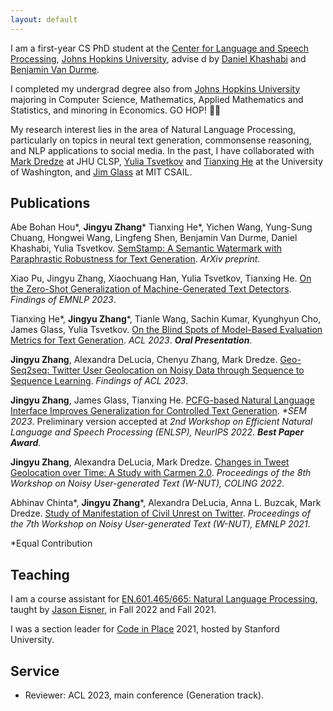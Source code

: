 ```yaml
---
layout: default
---
```


I am a first-year CS PhD student at the [Center for Language and Speech Processing](https://www.clsp.jhu.edu/), [Johns Hopkins University](https://www.jhu.edu/), advise    d by [Daniel Khashabi](https://danielkhashabi.com/) and [Benjamin Van Durme](https://www.cs.jhu.edu/~vandurme/index.html).

I completed my undergrad degree also from [Johns Hopkins University](https://www.jhu.edu/) majoring in Computer Science, Mathematics, Applied Mathematics and Statistics, and minoring in Economics. GO HOP! 💙🤍


My research interest lies in the area of Natural Language Processing, particularly on topics in neural text generation, commonsense reasoning, and NLP applications to social media. In the past, I have collaborated with [Mark Dredze](https://www.cs.jhu.edu/~mdredze/) at JHU CLSP, [Yulia Tsvetkov](https://homes.cs.washington.edu/~yuliats/) and [Tianxing He](https://people.csail.mit.edu/cloudygoose/) at the University of Washington, and [Jim Glass](http://people.csail.mit.edu/jrg/) at MIT CSAIL.

<!-- I can be reached at [jzhan237@jhu.edu](mailto:jzhan237@jhu.edu). -->

## Publications

Abe Bohan Hou\*, **Jingyu Zhang**\* Tianxing He\*, Yichen Wang, Yung-Sung Chuang, Hongwei Wang, Lingfeng Shen, Benjamin Van Durme, Daniel Khashabi, Yulia Tsvetkov. [SemStamp: A Semantic Watermark with Paraphrastic Robustness for Text Generation](https://arxiv.org/abs/2310.03991). *ArXiv preprint.*

Xiao Pu, Jingyu Zhang, Xiaochuang Han, Yulia Tsvetkov, Tianxing He. [On the Zero-Shot Generalization of Machine-Generated Text Detectors](http://arxiv.org/abs/2310.05165). *Findings of EMNLP 2023*.

Tianxing He\*, **Jingyu Zhang**\*, Tianle Wang, Sachin Kumar, Kyunghyun Cho, James Glass, Yulia Tsvetkov. [On the Blind Spots of Model-Based Evaluation Metrics for Text Generation](https://aclanthology.org/2023.acl-long.674). *ACL 2023*. **<span style="color:">*Oral Presentation*</span>**.

**Jingyu Zhang**, Alexandra DeLucia, Chenyu Zhang, Mark Dredze. [Geo-Seq2seq: Twitter User Geolocation on Noisy Data through Sequence to Sequence Learning](https://aclanthology.org/2023.findings-acl.294). *Findings of ACL 2023*.

**Jingyu Zhang**, James Glass, Tianxing He. [PCFG-based Natural Language Interface Improves Generalization for Controlled Text Generation](https://arxiv.org/abs/2210.07431). *\*SEM 2023*. Preliminary version accepted at *2nd Workshop on Efficient Natural Language and Speech Processing (ENLSP), NeurIPS 2022*. **<span style="color:">*Best Paper Award*</span>**.

**Jingyu Zhang**, Alexandra DeLucia, Mark Dredze. [Changes in Tweet Geolocation over Time: A Study with Carmen 2.0](https://aclanthology.org/2022.wnut-1.1/). *Proceedings of the 8th Workshop on Noisy User-generated Text (W-NUT), COLING 2022*.

Abhinav Chinta\*, **Jingyu Zhang**\*, Alexandra DeLucia, Anna L. Buzcak, Mark Dredze. [Study of Manifestation of Civil Unrest on Twitter](https://aclanthology.org/2021.wnut-1.44/). *Proceedings of the 7th Workshop on Noisy User-generated Text (W-NUT), EMNLP 2021*.

*Equal Contribution

## Teaching

I am a course assistant for [EN.601.465/665: Natural Language Processing](https://www.cs.jhu.edu/~jason/465/), taught by [Jason Eisner](https://www.cs.jhu.edu/~jason), in Fall 2022 and Fall 2021.

I was a section leader for [Code in Place](https://codeinplace.stanford.edu/) 2021, hosted by Stanford University.

## Service
- Reviewer: ACL 2023, main conference (Generation track).

<!-- ## Fun Facts
- I'm a big car person and a fan of [Formula One](https://www.formula1.com/) racing. My favorite driver is [Zhou Guanyu](https://en.wikipedia.org/wiki/Zhou_Guanyu), the first ever Chinese driver to compete in F1.
- My favorite videogames are Civilization 6 and GTA 5 (tied). -->